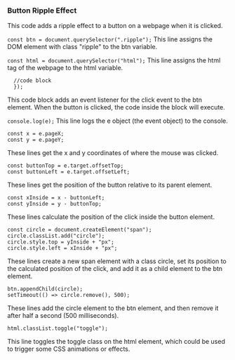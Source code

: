 ### Button Ripple Effect

This code adds a ripple effect to a button on a webpage when it is clicked.

`const btn = document.querySelector(".ripple");`
This line assigns the DOM element with class "ripple" to the btn variable.

`const html = document.querySelector("html");`
This line assigns the html tag of the webpage to the html variable.

```btn.addEventListener("click", (e) => {
  //code block
  });
```

This code block adds an event listener for the click event to the btn element. When the button is clicked, the code inside the block will execute.

`console.log(e);`
This line logs the e object (the event object) to the console.

```
const x = e.pageX;
const y = e.pageY;
```

These lines get the x and y coordinates of where the mouse was clicked.

```
const buttonTop = e.target.offsetTop;
const buttonLeft = e.target.offsetLeft;
```

These lines get the position of the button relative to its parent element.

```
const xInside = x - buttonLeft;
const yInside = y - buttonTop;
```

These lines calculate the position of the click inside the button element.

```
const circle = document.createElement("span");
circle.classList.add("circle");
circle.style.top = yInside + "px";
circle.style.left = xInside + "px";
```

These lines create a new span element with a class circle, set its position to the calculated position of the click, and add it as a child element to the btn element.

```
btn.appendChild(circle);
setTimeout(() => circle.remove(), 500);
```

These lines add the circle element to the btn element, and then remove it after half a second (500 milliseconds).

```
html.classList.toggle("toggle");
```

This line toggles the toggle class on the html element, which could be used to trigger some CSS animations or effects.
